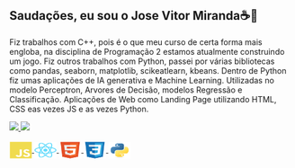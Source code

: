 ## Saudações, eu sou o Jose Vitor Miranda☕🌹
<!--Faço Egenharia de Computação na UFSC e estou no terceiro semestre! -->
Fiz trabalhos com C++, pois é o que meu curso de certa forma mais engloba, na disciplina de Programação 2 estamos atualmente construindo um jogo.
Fiz outros trabalhos com Python, passei por várias bibliotecas como pandas, seaborn, matplotlib, scikeatlearn, kbeans. 
Dentro de Python fiz umas aplicações de IA generativa e Machine Learning. Utilizadas no modelo Perceptron, Arvores de Decisão, modelos Regressão e Classificação.
 Aplicações de Web como Landing Page utilizando HTML, CSS eas vezes JS e as vezes Python.

<!--
**joseevitor/joseevitor** is a ✨ _special_ ✨ repository because its `README.md` (this file) appears on your GitHub profile.

Here are some ideas to get you started:

- 🔭 I’m currently working on ...
- 🌱 I’m currently learning ...
- 👯 I’m looking to collaborate on ...
- 🤔 I’m looking for help with ...
- 💬 Ask me about ...
- 📫 How to reach me: ...
- 😄 Pronouns: ...
- ⚡ Fun fact: ...
-->
<div>
  <a href="https://beacons.ai/joseevitor">
  <img height="180cm" src="https://github-readme-stats.vercel.app/api?username=joseevitor&show_icons=true&theme=midnight-purple&include_all_commits=true&count_private=true">
  <img height="180cm" src="https://github-readme-stats-git-masterrstaa-rickstaa.vercel.app/api/top-langs/?username=joseevitor&layout=compact&lands_count=16theme=dracula">

</div>

<div style="display: inline_block"><br>
  <img align="center" alt="Jose-Js" height="30" width="40" src="https://raw.githubusercontent.com/devicons/devicon/master/icons/javascript/javascript-plain.svg">
  <!-- <img align="center" alt="Jose-Ts" height="30" width="40" src="https://raw.githubusercontent.com/devicons/devicon/master/icons/typescript/typescript-plain.svg"> -->
  <img align="center" alt="Jose-React" height="30" width="40" src="https://raw.githubusercontent.com/devicons/devicon/master/icons/react/react-original.svg">
  <img align="center" alt="Jose-HTML" height="30" width="40" src="https://raw.githubusercontent.com/devicons/devicon/master/icons/html5/html5-original.svg">
  <img align="center" alt="Jose-CSS" height="30" width="40" src="https://raw.githubusercontent.com/devicons/devicon/master/icons/css3/css3-original.svg">
  <img align="center" alt="Jose-Python" height="30" width="40" src="https://raw.githubusercontent.com/devicons/devicon/master/icons/python/python-original.svg">
  <!--<img align="center" alt="Jose-Csharp" height="30" width="40" src="https://raw.githubusercontent.com/devicons/devicon/master/icons/csharp/csharp-original.svg"> -->
</div>

